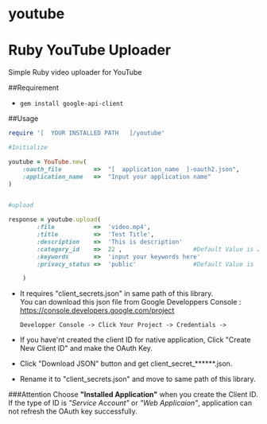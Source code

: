 # youtube

# Ruby YouTube Uploader
Simple Ruby video uploader for YouTube

##Requirement
* `gem install google-api-client`


##Usage
```ruby
require '[  YOUR INSTALLED PATH   ]/youtube'

#Initialize

youtube = YouTube.new(
	:oauth_file			=>	"[  application_name  ]-oauth2.json",
	:application_name	=>	"Input your application name"
)


#upload

response = youtube.upload(
		:file 			=>	'video.mp4',		
		:title			=>	'Test Title',
		:description	=>	'This is description'
		:category_id	=>	22 ,					#Default Value is 22 ()
		:keywords		=>	'input your keywords here'
		:privacy_status	=>	'public'				#Default Value is 'public'

	)

```


* It requires "client_secrets.json" in same path of this library.  
You can download this json file from Google Developpers Console : <https://console.developers.google.com/project>

  ``Developper Console -> Click Your Project -> Credentials -> ``

* If you have'nt created the client ID for native application, Click "Create New Client ID" and make the OAuth Key.  
* Click "Download JSON" button and get client_secret_\*\*\*\*\**.json.  
* Rename it to "client_secrets.json" and move to same path of this library. 

###Attention
Choose **"Installed Application"** when you create the Client ID.
If the type of ID is _"Service Account"_ or _"Web Applicaion"_, application can not refresh the OAuth key successfully. 
